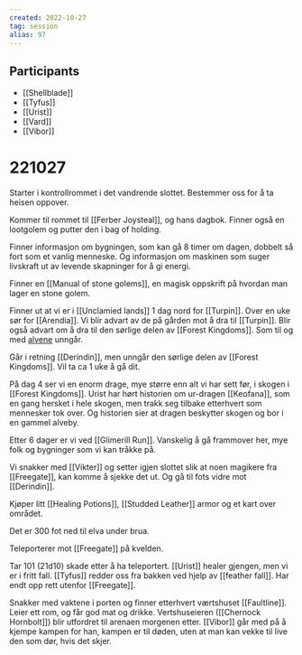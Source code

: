 ```yaml
---
created: 2022-10-27
tag: session
alias: 97
---
```


## Participants
- [[Shellblade]]
- [[Tyfus]]
- [[Urist]]
- [[Vard]]
- [[Vibor]]

# 221027
Starter i kontrollrommet i det vandrende slottet. Bestemmer oss for å ta heisen oppover.

Kommer til rommet til [[Ferber Joysteal]], og hans dagbok. Finner også en lootgolem og putter den i bag of holding.

Finner informasjon om bygningen, som kan gå 8 timer om dagen, dobbelt så fort som et vanlig menneske. Og informasjon om maskinen som suger livskraft ut av levende skapninger for å gi energi.

Finner en [[Manual of stone golems]], en magisk oppskrift på hvordan man lager en stone golem. 

Finner ut at vi er i [[Unclamied lands]] 1 dag nord for [[Turpin]]. Over en uke sør for [[Arendia]]. Vi blir advart av de på gården mot å dra til [[Turpin]]. Blir også advart om å dra til den sørlige delen av [[Forest Kingdoms]]. Som til og med [alvene](alv) unngår.

Går i retning [[Derindin]], men unngår den sørlige delen av [[Forest Kingdoms]]. Vil ta ca 1 uke å gå dit.

På dag 4 ser vi en enorm drage, mye større enn alt vi har sett før, i skogen i [[Forest Kingdoms]]. Urist har hørt historien om ur-dragen [[Keofana]], som en gang hersket i hele skogen, men trakk seg tilbake etterhvert som mennesker tok over. Og historien sier at dragen beskytter skogen og bor i en gammel alveby. 

Etter 6 dager er vi ved [[Glimerill Run]]. Vanskelig å gå frammover her, mye folk og bygninger som vi kan tråkke på.

Vi snakker med [[Vikter]] og setter igjen slottet slik at noen magikere fra [[Freegate]], kan komme å sjekke det ut. Og gå til fots vidre mot [[Derindin]].

Kjøper litt [[Healing Potions]], [[Studded Leather]] armor og et kart over området.

Det er 300 fot ned til elva under brua.

Teleporterer mot [[Freegate]] på kvelden.

Tar 101 (21d10) skade etter å ha teleportert. [[Urist]] healer gjengen, men vi er i fritt fall.  [[Tyfus]] redder oss fra bakken ved hjelp av [[feather fall]]. Har endt opp rett utenfor [[Freegate]].

Snakker med vaktene i porten og finner etterhvert værtshuset [[Faultline]]. Leier ett rom, og får god mat og drikke. Vertshuseieren ([[Chernock Hornbolt]]) blir utfordret til arenaen morgenen etter. [[Vibor]] går med på å kjempe kampen for han, kampen er til døden, uten at man kan vekke til live den som dør, hvis det skjer.

